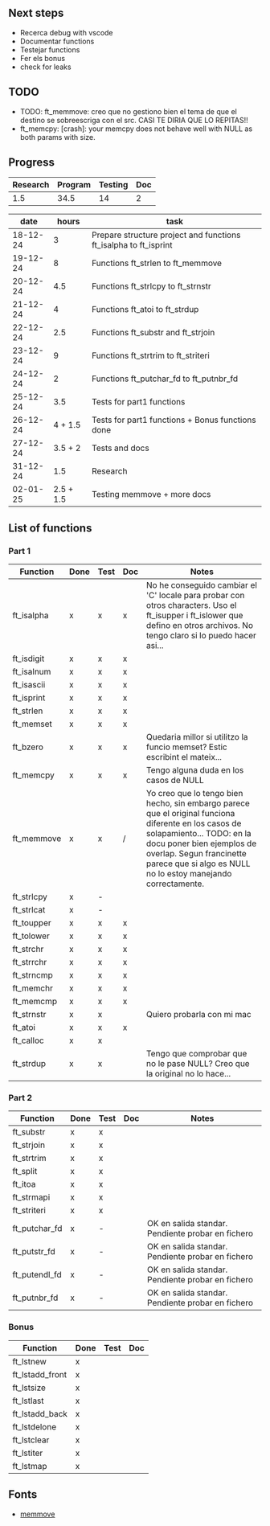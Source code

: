 ## Next steps
- Recerca debug with vscode
- Documentar functions
- Testejar functions
- Fer els bonus
- check for leaks

## TODO
- TODO: ft_memmove: creo que no gestiono bien el tema de que el destino se sobreescriga con el src. CASI TE DIRIA QUE LO REPITAS!!
- ft_memcpy: [crash]: your memcpy does not behave well with NULL as both params with size.

## Progress

|Research|Program|Testing|Doc|
|--------|-------|-------|---|
|1.5     |34.5   |14     |2  |

|date|hours|task|
|----|-----|----|
|18-12-24|3|Prepare structure project and functions ft_isalpha to ft_isprint|
|19-12-24|8|Functions ft_strlen to ft_memmove|
|20-12-24|4.5|Functions ft_strlcpy to ft_strnstr|
|21-12-24|4|Functions ft_atoi to ft_strdup|
|22-12-24|2.5|Functions ft_substr and ft_strjoin|
|23-12-24|9|Functions ft_strtrim to ft_striteri|
|24-12-24|2|Functions ft_putchar_fd to ft_putnbr_fd|
|25-12-24|3.5|Tests for part1 functions|
|26-12-24|4 + 1.5|Tests for part1 functions + Bonus functions done|
|27-12-24|3.5 + 2|Tests and docs|
|31-12-24|1.5|Research|
|02-01-25|2.5 + 1.5|Testing memmove + more docs|

## List of functions
### Part 1
|Function|Done|Test|Doc|Notes|
|--------|----|----|---|-----|
|ft_isalpha|x|x|x|No he conseguido cambiar el 'C' locale para probar con otros characters. Uso el ft_isupper i ft_islower que defino en otros archivos. No tengo claro si lo puedo hacer asi...|
|ft_isdigit|x|x|x||
|ft_isalnum|x|x|x||
|ft_isascii|x|x|x||
|ft_isprint|x|x|x||
|ft_strlen |x|x|x||
|ft_memset |x|x|x||
|ft_bzero  |x|x|x|Quedaria millor si utilitzo la funcio memset? Estic escribint el mateix...|
|ft_memcpy |x|x|x|Tengo alguna duda en los casos de NULL|
|ft_memmove|x|x|/|Yo creo que lo tengo bien hecho, sin embargo parece que el original funciona diferente en los casos de solapamiento... TODO: en la docu poner bien ejemplos de overlap. Segun francinette parece que si algo es NULL no lo estoy manejando correctamente.|
|ft_strlcpy|x|-|||
|ft_strlcat|x|-|||
|ft_toupper|x|x|x||
|ft_tolower|x|x|x||
|ft_strchr |x|x|x||
|ft_strrchr|x|x|x||
|ft_strncmp|x|x|x||
|ft_memchr |x|x|x||
|ft_memcmp |x|x|x||
|ft_strnstr|x|x||Quiero probarla con mi mac|
|ft_atoi   |x|x|x||
|ft_calloc |x|x|||
|ft_strdup |x|x||Tengo que comprobar que no le pase NULL? Creo que la original no lo hace...|

### Part 2
|Function|Done|Test|Doc|Notes|
|--------|----|----|---|-----|
|ft_substr|x|x|||
|ft_strjoin|x|x|||
|ft_strtrim|x|x|||
|ft_split|x|x|||
|ft_itoa|x|x|||
|ft_strmapi|x|x|||
|ft_striteri|x|x|||
|ft_putchar_fd|x|-||OK en salida standar. Pendiente probar en fichero|
|ft_putstr_fd|x|-||OK en salida standar. Pendiente probar en fichero|
|ft_putendl_fd|x|-||OK en salida standar. Pendiente probar en fichero|
|ft_putnbr_fd|x|-||OK en salida standar. Pendiente probar en fichero|

### Bonus
|Function|Done|Test|Doc|
|--------|----|----|---|
|ft_lstnew|x|||
|ft_lstadd_front|x|||
|ft_lstsize|x|||
|ft_lstlast|x|||
|ft_lstadd_back|x|||
|ft_lstdelone|x|||
|ft_lstclear|x|||
|ft_lstiter|x|||
|ft_lstmap|x|||

## Fonts
- [memmove](https://marmota.medium.com/c-language-making-memmove-def8792bb8d5)







